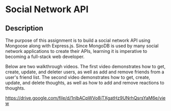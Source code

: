 # Social Network API

## Description

The purpose of this assignment is to build a social network API using Mongoose along with Express.js. Since MongoDB is used by many social network applications to create their APIs, learning it is imperative to becoming a full-stack web developer.

Below are two walkthrough videos. 
The first video demonstrates how to get, create, update, and deleter users, as well as add and remove friends from a user's friend list. 
The second video demonstrates how to get, create, update, and delete thoughts, as well as how to add and remove reactions to thoughts.

https://drive.google.com/file/d/1nlbACpWVo8jTXgatHz9UNrhQsrsYaM6e/view

